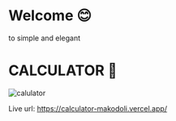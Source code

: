 # Welcome 😊 

to simple and elegant 

# CALCULATOR 📱

![calulator](/public/favicon)

Live url: https://calculator-makodoli.vercel.app/
